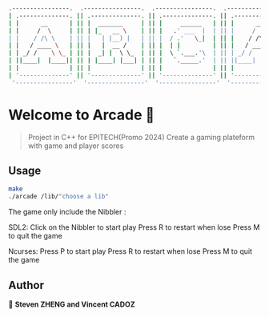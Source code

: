 ```sh
.----------------.  .----------------.  .----------------.  .----------------.  .----------------.  .----------------. 
| .--------------. || .--------------. || .--------------. || .--------------. || .--------------. || .--------------. |
| |      __      | || |  _______     | || |     ______   | || |      __      | || |  ________    | || |  _________   | |
| |     /  \     | || | |_   __ \    | || |   .' ___  |  | || |     /  \     | || | |_   ___ `.  | || | |_   ___  |  | |
| |    / /\ \    | || |   | |__) |   | || |  / .'   \_|  | || |    / /\ \    | || |   | |   `. \ | || |   | |_  \_|  | |
| |   / ____ \   | || |   |  __ /    | || |  | |         | || |   / ____ \   | || |   | |    | | | || |   |  _|  _   | |
| | _/ /    \ \_ | || |  _| |  \ \_  | || |  \ `.___.'\  | || | _/ /    \ \_ | || |  _| |___.' / | || |  _| |___/ |  | |
| ||____|  |____|| || | |____| |___| | || |   `._____.'  | || ||____|  |____|| || | |________.'  | || | |_________|  | |
| |              | || |              | || |              | || |              | || |              | || |              | |
| '--------------' || '--------------' || '--------------' || '--------------' || '--------------' || '--------------' |
 '----------------'  '----------------'  '----------------'  '----------------'  '----------------'  '----------------' 
```


# Welcome to Arcade 👋

> Project in C++ for EPITECH(Promo 2024)
> Create a gaming plateform with game and player scores

## Usage

```sh
make
./arcade /lib/"choose a lib"
```

The game only include the Nibbler :

SDL2:
    Click on the Nibbler to start play
    Press R to restart when lose
    Press M to quit the game

Ncurses:
    Press P to start play
    Press R to restart when lose
    Press M to quit the game


## Author

👤 **Steven ZHENG and Vincent CADOZ**
